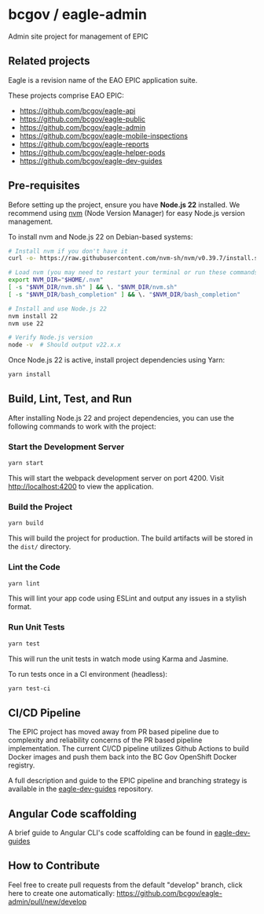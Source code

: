 # bcgov / eagle-admin

Admin site project for management of EPIC

## Related projects

Eagle is a revision name of the EAO EPIC application suite.

These projects comprise EAO EPIC:

* <https://github.com/bcgov/eagle-api>
* <https://github.com/bcgov/eagle-public>
* <https://github.com/bcgov/eagle-admin>
* <https://github.com/bcgov/eagle-mobile-inspections>
* <https://github.com/bcgov/eagle-reports>
* <https://github.com/bcgov/eagle-helper-pods>
* <https://github.com/bcgov/eagle-dev-guides>

## Pre-requisites

Before setting up the project, ensure you have **Node.js 22** installed. We recommend using [nvm](https://github.com/nvm-sh/nvm) (Node Version Manager) for easy Node.js version management.

To install nvm and Node.js 22 on Debian-based systems:

```bash
# Install nvm if you don't have it
curl -o- https://raw.githubusercontent.com/nvm-sh/nvm/v0.39.7/install.sh | bash

# Load nvm (you may need to restart your terminal or run these commands)
export NVM_DIR="$HOME/.nvm"
[ -s "$NVM_DIR/nvm.sh" ] && \. "$NVM_DIR/nvm.sh"
[ -s "$NVM_DIR/bash_completion" ] && \. "$NVM_DIR/bash_completion"

# Install and use Node.js 22
nvm install 22
nvm use 22

# Verify Node.js version
node -v  # Should output v22.x.x
```

Once Node.js 22 is active, install project dependencies using Yarn:

```bash
yarn install
```

## Build, Lint, Test, and Run

After installing Node.js 22 and project dependencies, you can use the following commands to work with the project:

### Start the Development Server

```bash
yarn start
```
This will start the webpack development server on port 4200. Visit [http://localhost:4200](http://localhost:4200) to view the application.

### Build the Project

```bash
yarn build
```
This will build the project for production. The build artifacts will be stored in the `dist/` directory.

### Lint the Code

```bash
yarn lint
```
This will lint your app code using ESLint and output any issues in a stylish format.

### Run Unit Tests

```bash
yarn test
```
This will run the unit tests in watch mode using Karma and Jasmine.

To run tests once in a CI environment (headless):

```bash
yarn test-ci
```

## CI/CD Pipeline

The EPIC project has moved away from PR based pipeline due to complexity and reliability concerns of the PR based pipeline implementation. The current CI/CD pipeline utilizes Github Actions to build Docker images and push them back into the BC Gov OpenShift Docker registry.

A full description and guide to the EPIC pipeline and branching strategy is available in the [eagle-dev-guides](https://github.com/bcgov/eagle-dev-guides/blob/master/dev_guides/github_action_pipeline.md) repository.

## Angular Code scaffolding

A brief guide to Angular CLI's code scaffolding can be found in [eagle-dev-guides](https://github.com/bcgov/eagle-dev-guides/blob/master/dev_guides/angular_scaffolding.md)


## How to Contribute

Feel free to create pull requests from the default "develop" branch, click here to create one automatically: <https://github.com/bcgov/eagle-admin/pull/new/develop>

